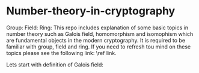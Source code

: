 # Number-theory-in-cryptography

Group:
Field:
Ring:
This repo includes explanation of some basic topics in number theory such as
Galois field, homomorphism and isomophism which are fundamental objects in the modern cryptography. 
It is required to be familiar with group, field and ring. If you need to refresh tou mind on these topics please see the following link: \ref link. 

Lets start with  definition of Galois field: 
